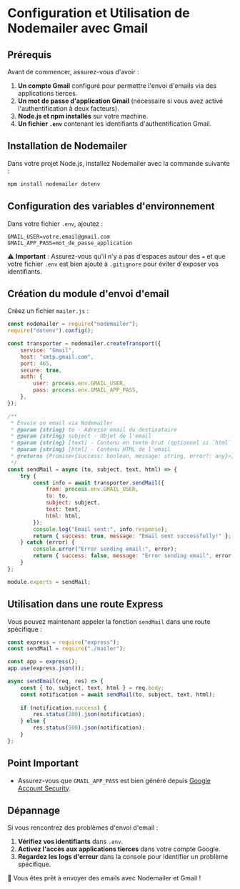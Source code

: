 # Configuration et Utilisation de Nodemailer avec Gmail

## Prérequis
Avant de commencer, assurez-vous d'avoir :

1. **Un compte Gmail** configuré pour permettre l'envoi d'emails via des applications tierces.
2. **Un mot de passe d'application Gmail** (nécessaire si vous avez activé l'authentification à deux facteurs).
3. **Node.js et npm installés** sur votre machine.
4. **Un fichier `.env`** contenant les identifiants d'authentification Gmail.

## Installation de Nodemailer

Dans votre projet Node.js, installez Nodemailer avec la commande suivante :

```sh
npm install nodemailer dotenv
```

## Configuration des variables d'environnement

Dans votre fichier `.env`, ajoutez :

```env
GMAIL_USER=votre.email@gmail.com
GMAIL_APP_PASS=mot_de_passe_application
```

⚠️ **Important** : Assurez-vous qu'il n'y a pas d'espaces autour des `=` et que votre fichier `.env` est bien ajouté à `.gitignore` pour éviter d'exposer vos identifiants.

## Création du module d'envoi d'email

Créez un fichier `mailer.js` :

```javascript
const nodemailer = require("nodemailer");
require("dotenv").config();

const transporter = nodemailer.createTransport({
    service: "Gmail",
    host: "smtp.gmail.com",
    port: 465,
    secure: true,
    auth: {
        user: process.env.GMAIL_USER,
        pass: process.env.GMAIL_APP_PASS,
    },
});

/**
 * Envoie un email via Nodemailer
 * @param {string} to - Adresse email du destinataire
 * @param {string} subject - Objet de l'email
 * @param {string} [text] - Contenu en texte brut (optionnel si `html` est fourni)
 * @param {string} [html] - Contenu HTML de l'email
 * @returns {Promise<{success: boolean, message: string, error?: any}>}
 */
const sendMail = async (to, subject, text, html) => {
    try {
        const info = await transporter.sendMail({
            from: process.env.GMAIL_USER,
            to: to,
            subject: subject,
            text: text,
            html: html,
        });
        console.log("Email sent:", info.response);
        return { success: true, message: "Email sent successfully!" };
    } catch (error) {
        console.error("Error sending email:", error);
        return { success: false, message: "Error sending email", error };
    }
};

module.exports = sendMail;
```

## Utilisation dans une route Express

Vous pouvez maintenant appeler la fonction `sendMail` dans une route spécifique :

```javascript
const express = require("express");
const sendMail = require("./mailer");

const app = express();
app.use(express.json());

async sendEmail(req, res) => {
    const { to, subject, text, html } = req.body;
    const notification = await sendMail(to, subject, text, html);
    
    if (notification.success) {
        res.status(200).json(notification);
    } else {
        res.status(500).json(notification);
    }
};

```

## Point Important

- Assurez-vous que `GMAIL_APP_PASS` est bien généré depuis [Google Account Security](https://myaccount.google.com/security).

## Dépannage

Si vous rencontrez des problèmes d'envoi d'email :

1. **Vérifiez vos identifiants** dans `.env`.
2. **Activez l'accès aux applications tierces** dans votre compte Google.
3. **Regardez les logs d'erreur** dans la console pour identifier un problème spécifique.

🚀 Vous êtes prêt à envoyer des emails avec Nodemailer et Gmail !

